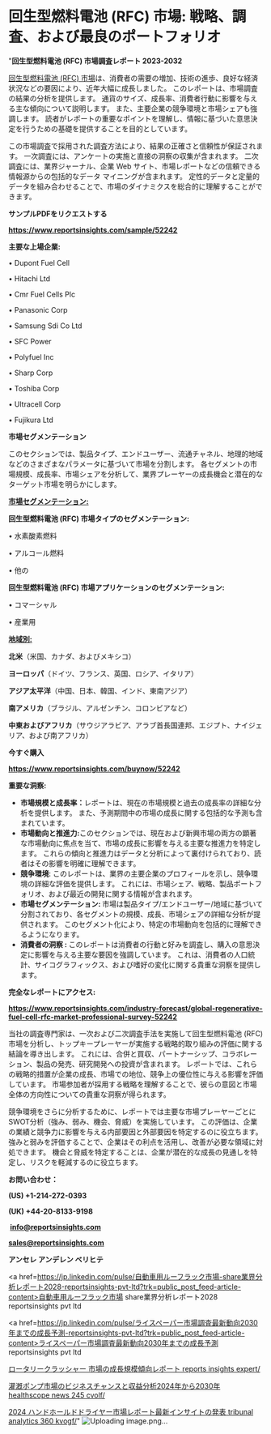 # 回生型燃料電池 (RFC) 市場: 戦略、調査、および最良のポートフォリオ

"<strong>回生型燃料電池 (RFC) 市場調査レポート 2023-2032</strong>

<a href=https://www.reportsinsights.com/sample/52242>回生型燃料電池 (RFC) 市場</a>は、消費者の需要の増加、技術の進歩、良好な経済状況などの要因により、近年大幅に成長しました。 このレポートは、市場調査の結果の分析を提供します。 通貨のサイズ、成長率、消費者行動に影響を与える主な傾向について説明します。 また、主要企業の競争環境と市場シェアも強調します。 読者がレポートの重要なポイントを理解し、情報に基づいた意思決定を行うための基礎を提供することを目的としています。

この市場調査で採用された調査方法により、結果の正確さと信頼性が保証されます。 一次調査には、アンケートの実施と直接の洞察の収集が含まれます。 二次調査には、業界ジャーナル、企業 Web サイト、市場レポートなどの信頼できる情報源からの包括的なデータ マイニングが含まれます。 定性的データと定量的データを組み合わせることで、市場のダイナミクスを総合的に理解することができます。

<strong><b>サンプルPDFをリクエストする</b></strong>

<a href=https://www.reportsinsights.com/sample/52242><strong><u>https://www.reportsinsights.com/sample/52242</u></strong></a>

<strong>主要な上場企業:</strong>

• Dupont Fuel Cell

• Hitachi Ltd

• Cmr Fuel Cells Plc

• Panasonic Corp

• Samsung Sdi Co Ltd

• SFC Power

• Polyfuel Inc

• Sharp Corp

• Toshiba Corp

• Ultracell Corp

• Fujikura Ltd

<strong>市場セグメンテーション</strong>

このセクションでは、製品タイプ、エンドユーザー、流通チャネル、地理的地域などのさまざまなパラメータに基づいて市場を分割します。 各セグメントの市場規模、成長率、市場シェアを分析して、業界プレーヤーの成長機会と潜在的なターゲット市場を明らかにします。

<strong><u>市場セグメンテーション</u></strong><strong><u>:</u></strong>

<strong>回生型燃料電池 (RFC) 市場タイプのセグメンテーション:</strong>

• 水素酸素燃料

• アルコール燃料

• 他の

<strong>回生型燃料電池 (RFC) 市場アプリケーションのセグメンテーション:</strong>

• コマーシャル

• 産業用

<strong><u>地域別</u></strong><strong><u>:</u></strong>

<strong>北米</strong>（米国、カナダ、およびメキシコ）

<strong>ヨーロッパ</strong>（ドイツ、フランス、英国、ロシア、イタリア）

<strong>アジア太平洋</strong>（中国、日本、韓国、インド、東南アジア）

<strong>南アメリカ</strong>（ブラジル、アルゼンチン、コロンビアなど）

<strong>中東およびアフリカ</strong>（サウジアラビア、アラブ首長国連邦、エジプト、ナイジェリア、および南アフリカ）

<strong>今すぐ購入</strong>

<a href=https://www.reportsinsights.com/buynow/52242><strong><u>https://www.reportsinsights.com/buynow/52242</u></strong></a>

<strong>重要な洞察:</strong>
<ul>
  <li><strong>市場規模と成長率：</strong>レポートは、現在の市場規模と過去の成長率の詳細な分析を提供します。 また、予測期間中の市場の成長に関する包括的な予測も含まれています。</li>
  <li><strong>市場動向と推進力:</strong>このセクションでは、現在および新興市場の両方の顕著な市場動向に焦点を当て、市場の成長に影響を与える主要な推進力を特定します。 これらの傾向と推進力はデータと分析によって裏付けられており、読者はその影響を明確に理解できます。</li>
  <li><strong>競争環境</strong>: このレポートは、業界の主要企業のプロフィールを示し、競争環境の詳細な評価を提供します。 これには、市場シェア、戦略、製品ポートフォリオ、および最近の開発に関する情報が含まれます。</li>
  <li><strong>市場セグメンテーション: </strong>市場は製品タイプ/エンドユーザー/地域に基づいて分割されており、各セグメントの規模、成長、市場シェアの詳細な分析が提供されます。 このセグメント化により、特定の市場動向を包括的に理解できるようになります。</li>
  <li><strong>消費者の洞察 : </strong>このレポートは消費者の行動と好みを調査し、購入の意思決定に影響を与える主要な要因を強調しています。 これは、消費者の人口統計、サイコグラフィックス、および嗜好の変化に関する貴重な洞察を提供します。</li>
</ul>
<strong>完全なレポートにアクセス:</strong>

<a href=https://www.reportsinsights.com/industry-forecast/global-regenerative-fuel-cell-rfc-market-professional-survey-52242><strong><u><b>https://www.reportsinsights.com/industry-forecast/global-regenerative-fuel-cell-rfc-market-professional-survey-52242</b></u></strong></a>

当社の調査専門家は、一次および二次調査手法を実施して回生型燃料電池 (RFC)市場を分析し、トップキープレーヤーが実施する戦略的取り組みの評価に関する結論を導き出します。 これには、合併と買収、パートナーシップ、コラボレーション、製品の発売、研究開発への投資が含まれます。 レポートでは、これらの戦略的措置が企業の成長、市場での地位、競争上の優位性に与える影響を評価しています。 市場参加者が採用する戦略を理解することで、彼らの意図と市場全体の方向性についての貴重な洞察が得られます。

競争環境をさらに分析するために、レポートでは主要な市場プレーヤーごとにSWOT分析（強み、弱み、機会、脅威）を実施しています。 この評価は、企業の業績と競争力に影響を与える内部要因と外部要因を特定するのに役立ちます。 強みと弱みを評価することで、企業はその利点を活用し、改善が必要な領域に対処できます。 機会と脅威を特定することは、企業が潜在的な成長の見通しを特定し、リスクを軽減するのに役立ちます。

<strong>お問い合わせ：</strong>

<strong>(US) +1-214-272-0393</strong>

<strong>(UK) +44-20-8133-9198</strong>

<strong> </strong><a href=info@reportsinsights.com><strong><u>info@reportsinsights.com</u></strong></a>

<a href=sales@reportsinsights.com><strong><u>sales@reportsinsights.com</u></strong></a>

<strong>アンセレ アンデレン ベリヒテ</strong>

<a href=https://jp.linkedin.com/pulse/自動車用ルーフラック市場-share業界分析レポート2028-reportsinsights-pvt-ltd?trk=public_post_feed-article-content>自動車用ルーフラック市場 share業界分析レポート2028 reportsinsights pvt ltd</a>

<a href=https://jp.linkedin.com/pulse/ライスペーパー市場調査最新動向2030年までの成長予測-reportsinsights-pvt-ltd?trk=public_post_feed-article-content>ライスペーパー市場調査最新動向2030年までの成長予測 reportsinsights pvt ltd</a>

<a href=https://www.linkedin.com/pulse/ロータリークラッシャー-市場の成長規模傾向レポート-reports-insights-expert/>ロータリークラッシャー 市場の成長規模傾向レポート reports insights expert/</a>

<a href=https://www.linkedin.com/pulse/灌漑ポンプ市場のビジネスチャンスと収益分析2024年から2030年-healthscope-news-245-cvolf/>灌漑ポンプ市場のビジネスチャンスと収益分析2024年から2030年 healthscope news 245 cvolf/</a>

<a href=https://www.linkedin.com/pulse/2024-ハンドホールドドライヤー市場レポート最新インサイトの発表-tribunal-analytics-360-kvogf/>2024 ハンドホールドドライヤー市場レポート最新インサイトの発表 tribunal analytics 360 kvogf/</a>"
![Uploading image.png…]()
